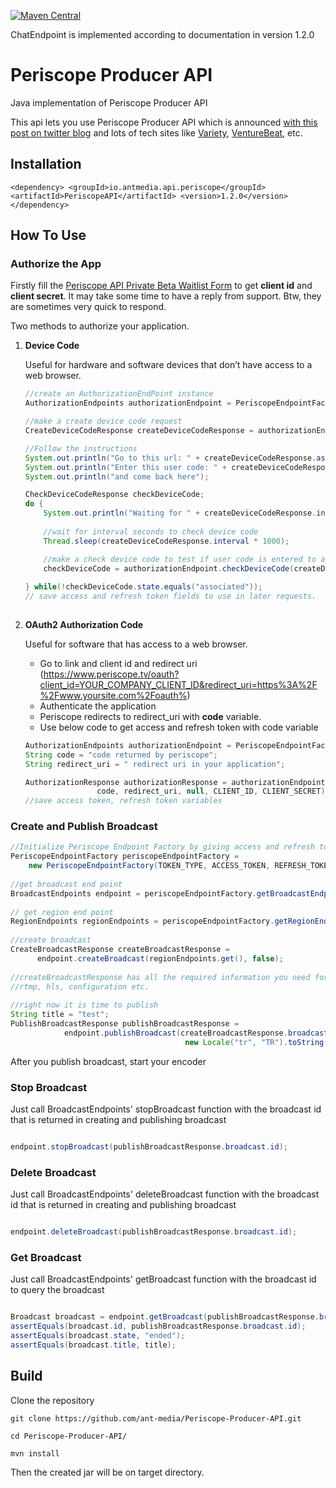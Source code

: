 
[![Maven Central](https://maven-badges.herokuapp.com/maven-central/io.antmedia.api.periscope/PeriscopeAPI/badge.svg)](https://search.maven.org/search?q=g:io.antmedia.api.periscope)

ChatEndpoint is implemented according to documentation in version 1.2.0

# Periscope Producer API
Java implementation of Periscope Producer API

This api lets you use Periscope Producer API which is announced [with this post on twitter blog](https://blog.twitter.com/developer/en_us/topics/tools/2017/introducing-the-periscope-producer-api.html)
and lots of tech sites like [Variety](http://variety.com/2017/digital/news/twitter-periscope-producer-api-1202012751/),
[VentureBeat](https://venturebeat.com/2017/03/21/twitters-producer-api-lets-you-stream-live-videos-without-connecting-to-periscope/), etc.

## Installation
 
 ``
<dependency>
  <groupId>io.antmedia.api.periscope</groupId>
  <artifactId>PeriscopeAPI</artifactId>
  <version>1.2.0</version>
</dependency>
``



## How To Use


### Authorize the App
Firstly fill the [Periscope API Private Beta Waitlist Form](https://docs.google.com/forms/d/e/1FAIpQLSetUfieM1ymWbS5XOYPo0DC1smyHDa8jfi4sL-LtJNSa_FE8Q/viewform) to get **client id** and **client secret**.
It may take some time to have a reply from support. Btw, they are sometimes very quick to respond.  

Two methods to authorize your application.
1. **Device Code**

    Useful for hardware and software devices that don’t have access to a web browser. 
    
    ```java
    //create an AuthorizationEndPoint instance
    AuthorizationEndpoints authorizationEndpoint = PeriscopeEndpointFactory.getAuthorizationEndpoint();
    
    //make a create device code request
    CreateDeviceCodeResponse createDeviceCodeResponse = authorizationEndpoint.createDeviceCode(CLIENT_ID);
    
    //Follow the instructions 
    System.out.println("Go to this url: " + createDeviceCodeResponse.associate_url);
    System.out.println("Enter this user code: " + createDeviceCodeResponse.user_code);
    System.out.println("and come back here");
    
    CheckDeviceCodeResponse checkDeviceCode;
    do {
        System.out.println("Waiting for " + createDeviceCodeResponse.interval + " seconds to check device code");
        
        //wait for interval seconds to check device code
        Thread.sleep(createDeviceCodeResponse.interval * 1000);

        //make a check device code to test if user code is entered to associated url as mentioned above
        checkDeviceCode = authorizationEndpoint.checkDeviceCode(createDeviceCodeResponse.device_code, CLIENT_ID);
				
    } while(!checkDeviceCode.state.equals("associated"));
    // save access and refresh token fields to use in later requests.
			
    ```

2. **OAuth2 Authorization Code**

    Useful for software that has access to a web browser. 
    * Go to link and client id and redirect uri (https://www.periscope.tv/oauth?client_id=YOUR_COMPANY_CLIENT_ID&redirect_uri=https%3A%2F%2Fwww.yoursite.com%2Foauth%)
    * Authenticate the application
    * Periscope redirects to redirect_uri with **code** variable. 
    * Use below code to get access and refresh token with code variable
    
    ```java
    AuthorizationEndpoints authorizationEndpoint = PeriscopeEndpointFactory.getAuthorizationEndpoint();
    String code = "code returned by periscope";
    String redirect_uri = " redirect uri in your application";

    AuthorizationResponse authorizationResponse = authorizationEndpoint.authWithOauth2(AuthorizationEndpoints.GRANT_TYPE_AUTHORIZATION_CODE, 
					code, redirect_uri, null, CLIENT_ID, CLIENT_SECRET);
    //save access token, refresh token variables
    ```
### Create and Publish Broadcast
 ```java
 //Initialize Periscope Endpoint Factory by giving access and refresh token
 PeriscopeEndpointFactory periscopeEndpointFactory = 
     new PeriscopeEndpointFactory(TOKEN_TYPE, ACCESS_TOKEN, REFRESH_TOKEN);
        
//get broadcast end point     
BroadcastEndpoints endpoint = periscopeEndpointFactory.getBroadcastEndpoints();
     
// get region end point
RegionEndpoints regionEndpoints = periscopeEndpointFactory.getRegionEndpoints();
    
//create broadcast
CreateBroadcastResponse createBroadcastResponse = 
       endpoint.createBroadcast(regionEndpoints.get(), false);
          
//createBroadcastResponse has all the required information you need for your encoder and player
//rtmp, hls, configuration etc.
    
//right now it is time to publish
String title = "test";
PublishBroadcastResponse publishBroadcastResponse = 
             endpoint.publishBroadcast(createBroadcastResponse.broadcast.id, title, true, 
                                        new Locale("tr", "TR").toString());

 ```
 
After you publish broadcast, start your encoder
     
     
### Stop Broadcast
Just call BroadcastEndpoints' stopBroadcast function with the broadcast id that is returned in creating and publishing broadcast

```java

endpoint.stopBroadcast(publishBroadcastResponse.broadcast.id);

```    

### Delete Broadcast
Just call BroadcastEndpoints' deleteBroadcast function with the broadcast id that is returned in creating and publishing broadcast

```java

endpoint.deleteBroadcast(publishBroadcastResponse.broadcast.id);

```  

### Get Broadcast
Just call BroadcastEndpoints' getBroadcast function with the broadcast id to query the broadcast

```java

Broadcast broadcast = endpoint.getBroadcast(publishBroadcastResponse.broadcast.id);
assertEquals(broadcast.id, publishBroadcastResponse.broadcast.id);
assertEquals(broadcast.state, "ended");
assertEquals(broadcast.title, title);

```  


## Build

Clone the repository
```
git clone https://github.com/ant-media/Periscope-Producer-API.git

cd Periscope-Producer-API/

mvn install
```

Then the created jar will be on target directory.






